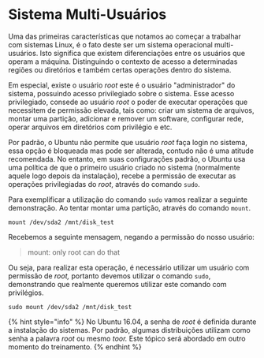 # Sistema Multi-Usuários

Uma das primeiras características que notamos ao começar a trabalhar com sistemas Linux, é o fato deste ser um sistema operacional multi-usuários. Isto significa que existem diferenciações entre os usuários que operam a máquina. Distinguindo o contexto de acesso a determinadas regiões ou diretórios e também certas operações dentro do sistema.

Em especial, existe o usuário _root_ este é o usuário "administrador" do sistema, possuindo acesso privilegiado sobre o sistema. Esse acesso privilegiado, consede ao usuário _root_ o poder de executar operações que necessitem de permissão elevada, tais como: criar um sistema de arquivos, montar uma partição, adicionar e remover um software, configurar rede, operar arquivos em diretórios com privilégio e etc.

Por padrão, o Ubuntu não permite que usuário _root_ faça login no sistema, essa opção é bloqueada mas pode ser alterada, contudo não é uma atitude recomendada. No entanto, em suas configurações padrão, o Ubuntu usa uma política de que o primeiro usuário criado no sistema \(normalmente aquele logo depois da instalação\), recebe a permissão de executar as operações privilegiadas do _root_, através do comando `sudo`.

Para exemplificar a utilização do comando `sudo` vamos realizar a seguinte demonstração. Ao tentar montar uma partição, através do comando `mount`.

```text
mount /dev/sda2 /mnt/disk_test
```

Recebemos a seguinte mensagem, negando a permissão do nosso usuário:

> mount: only root can do that

Ou seja, para realizar esta operação, é necessário utilizar um usuário com permissão de _root,_ portanto devemos utilizar o comando `sudo`, demonstrando que realmente queremos utilizar este comando com privilégios.

```text
sudo mount /dev/sda2 /mnt/disk_test
```

{% hint style="info" %}
No Ubuntu 16.04,  a senha de _root_ é definida durante a instalação do sistemas. Por padrão, algumas distribuições utilizam como senha a palavra _root_ ou mesmo _toor._ Este tópico será abordado em outro momento do treinamento.
{% endhint %}



